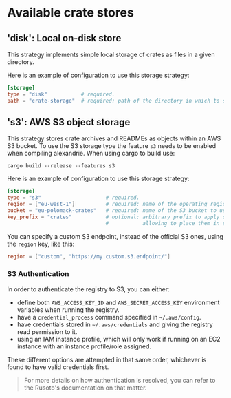 Available crate stores
======================

'disk': Local on-disk store
---------------------------

This strategy implements simple local storage of crates as files in a given directory.

Here is an example of configuration to use this storage strategy:

```toml
[storage]
type = "disk"           # required.
path = "crate-storage"  # required: path of the directory in which to store the crates.
```

's3': AWS S3 object storage
---------------------------

This strategy stores crate archives and READMEs as objects within an AWS S3 bucket.
To use the S3 storage type the feature `s3` needs to be enabled when compiling alexandrie.
When using cargo to build use:

```
cargo build --release --features s3
```

Here is an example of configuration to use this storage strategy:

```toml
[storage]
type = "s3"                     # required.
region = ["eu-west-1"]          # required: name of the operating region of the S3 bucket.
bucket = "eu-polomack-crates"   # required: name of the S3 bucket to use.
key_prefix = "crates"           # optional: arbitrary prefix to apply on the objects' keys
                                #           allowing to place them in subdirectories.
```

You can specify a custom S3 endpoint, instead of the official S3 ones, using the `region` key, like this:

```toml
region = ["custom", "https://my.custom.s3.endpoint/"]
```

### S3 Authentication

In order to authenticate the registry to S3, you can either:

- define both `AWS_ACCESS_KEY_ID` and `AWS_SECRET_ACCESS_KEY` environment variables when running the registry.
- have a `credential_process` command specified in `~/.aws/config`.
- have credentials stored in `~/.aws/credentials` and giving the registry read permission to it.
- using an IAM instance profile, which will only work if running on an EC2 instance with an instance profile/role assigned.

These different options are attempted in that same order, whichever is found to have valid credentials first.

> For more details on how authentication is resolved, you can refer to the Rusoto's documentation on that matter.
